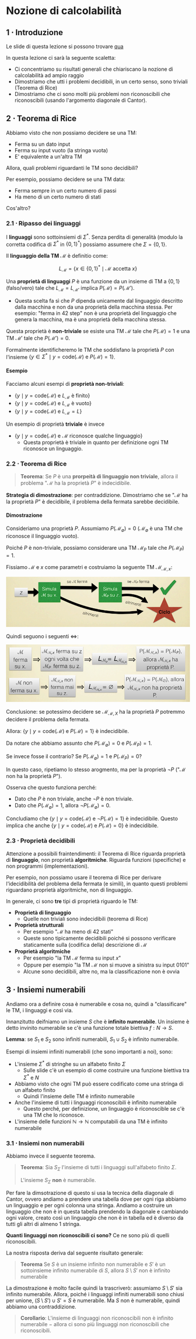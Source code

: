 # Nozione di calcolabilità

## 1 ⋅ Introduzione

Le slide di questa lezione si possono trovare [qua](https://virtuale.unibo.it/pluginfile.php/1762955/mod_resource/content/6/lezione8.pdf)

In questa lezione ci sarà la seguente scaletta:
- Ci concentriamo su risultati generali che chiariscano la nozione di calcolabilità ad ampio raggio
- Dimostriamo che utti i problemi decidibili, in un certo senso, sono triviali (Teorema di Rice)
- Dimostriamo che ci sono molti più problemi non riconoscibili che riconoscibili (usando l'argomento diagonale di Cantor).

## 2 ⋅ Teorema di Rice

Abbiamo visto che non possiamo decidere se una TM:
- Ferma su un dato input
- Ferma su input vuoto (la stringa vuota)
- E' equivalente a un'altra TM

Allora, quali problemi riguardanti le TM sono decidibili?

Per esempio, possiamo decidere se una TM data:
- Ferma sempre in un certo numero di passi
- Ha meno di un certo numero di stati

Cos'altro?

### 2.1 ⋅ Ripasso dei linguaggi

I **linguaggi** sono sottoinsiemi di $\Sigma^*$. Senza perdita di generalità (modulo la corretta codifica di $\Sigma^*$ in $\{0,1\}^*$) possiamo assumere che $\Sigma = \{0,1\}$.

Il **linguaggio della TM $\mathcal{M}$** è definitio come:

$$
L_{\mathcal{M}} = \{x \in \{0,1\}^* \mid \mathcal{M} \text{ accetta } x\}
$$

Una **proprietà di linguaggi** $P$ è una funzione da un insieme di TM a $\{0,1\}$ (falso/vero) tale che $L_{\mathcal{M}} = L_{\mathcal{M}'}$ implica $P(\mathcal{M}) = P(\mathcal{M}')$.

- Questa scelta fa sì che $P$ dipenda unicamente dal linguaggio descritto dalla macchina e non da una proprietà della macchina stessa. Per esempio: "ferma in 42 step" non è una proprietà del linguaggio che genera la macchina, ma è una proprietà della macchina stessa.

Questa proprietà è **non-triviale** se esiste una TM $\mathcal{M}$ tale che $P(\mathcal{M}) = 1$ e una TM $\mathcal{M}'$ tale che $P(\mathcal{M}') = 0$.

Formalmente identificheremo le TM che soddisfano la proprietà $P$ con l'insieme $\{y \in \Sigma^* \mid y = \text{code}(\mathcal{M}) \text{ e } P(\mathcal{M}) = 1 \}$.

#### Esempio

Facciamo alcuni esempi di **proprietà non-triviali**:
- $\{ y \mid y = \text{code}(\mathcal{M}) \text{ e } L_{\mathcal{M}} \text{ è finito}\}$
- $\{ y \mid y = \text{code}(\mathcal{M}) \text{ e } L_{\mathcal{M}} \text{ è vuoto}\}$
- $\{ y \mid y = \text{code}(\mathcal{M}) \text{ e } L_{\mathcal{M}}=L\}$

Un esempio di proprietà **triviale** è invece
- $\{ y \mid y = \text{code}(\mathcal{M}) \text{ e } \mathcal{M} \text{ riconosce qualche linguaggio}\}$
  - Questa proprietà è triviale in quanto per definizione ogni TM riconosce un linguaggio.

### 2.2 ⋅ Teorema di Rice

> **Teorema**: Se $P$ è una **prorpeità di linguaggio non triviale**, allora il problema "$\mathcal{M}$ ha la proprietà $P$" è indecidibile.

**Strategia di dimostrazione**: per contraddizione. Dimostriamo che se "$\mathcal{M}$ ha la proprietà $P$" è decidibile, il problema della fermata sarebbe decidibile.

#### Dimostrazione

Consideriamo una proprietà $P$. Assumiamo $P(\mathcal{M}_\emptyset) = 0$ ($\mathcal{M}_\emptyset$ è una TM che riconosce il linguaggio vuoto).

Poiché $P$ è non-triviale, possiamo considerare una TM $\mathcal{M}_P$ tale che $P(\mathcal{M}_P) = 1$.

Fissiamo $\mathcal{M}$ e $x$ come parametri e costruiamo la seguente TM $\mathcal{M}_{\mathcal{M}, x}$:

![rice](./res/teoremarice.PNG)

Quindi seguono i seguenti $\iff$:

![iffrice](./res/iffrice1.PNG)

Conclusione: se potessimo decidere se $\mathcal{M}_{\mathcal{M},X}$ ha la proprietà $P$ potremmo decidere il problema della fermata.

Allora: $\{y \mid y = \text{code}(\mathcal{M}) \text{ e } P(\mathcal{M}) = 1  \}$ è indecidibile.

Da notare che abbiamo assunto che $P(\mathcal{M}_\emptyset) = 0$ e $P(\mathcal{M}_P) = 1$. 

Se invece fosse il contrario? Se $P(\mathcal{M}_\emptyset) = 1$ e $P(\mathcal{M}_P) = 0$?

In questo caso, ripetiamo lo stesso arogmento, ma per la proprietà $\neg P$ ("$\mathcal{M}$ non ha la proprietà $P$").

Osserva che questo funziona perché:
- Dato che $P$ è non triviale, anche $\neg P$ è non triviale.
- Dato che $P(\mathcal{M}_\emptyset) = 1$, allora $\neg P(\mathcal{M}_\emptyset) = 0$.

Concludiamo che $\{ y \mid y = \text{code}(\mathcal{M}) \text{ e } \neg P(\mathcal{M})=1  \}$ è indecidibile. Questo implica che anche $\{ y \mid y = \text{code}(\mathcal{M}) \text{ e } P(\mathcal{M})=0  \}$ è indecidibile.

### 2.3 ⋅ Proprietà decidibili

Attenzione a possibili fraintendimenti: il Teorema di Rice riguarda proprietà di **linguaggio**, non proprietà **algoritmiche**. Riguarda funzioni (specifiche) e non programmi (implementazioni).

Per esempio, non possiamo usare il teorema di Rice per derivare l'idecidibilità del problema della fermata (e simili), in quanto questi problemi riguardano proprietà algoritmiche, non di linguaggio.

In generale, ci sono **tre** tipi di proprietà riguardo le TM:
- **Proprietà di linguaggio**
  - Quelle non triviali sono indecidibili (teorema di Rice)
- **Proprietà strutturali**
  - Per esempio "$\mathcal{M}$ ha meno di 42 stati"
  - Queste sono tipicamente decidibili poiché si possono verificare staticamente sulla (codifica della) descrizione di $\mathcal{M}$
- **Proprietà algoritmiche**
  - Per esempio "la TM $\mathcal{M}$ ferma su input $x$"
  - Oppure per esempio "la TM $\mathcal{M}$ non si muove a sinistra su input $0101$"
  - Alcune sono decidibili, altre no, ma la classificazione non è ovvia

## 3 ⋅ Insiemi numerabili

Andiamo ora a definire cosa è numerabile e cosa no, quindi a "classificare" le TM, i linguaggi e così via.

Innanzitutto deifniamo un insieme $S$ che è **infinito numerabile**. Un insieme è detto invinito numerabile se c'è una funzione totale biettiva $f : N \to S$.

**Lemma**: se $S_1$ e $S_2$ sono infiniti numerabili, $S_1 \cup S_2$ è infinito numerabile.

Esempi di insiemi infiniti numerabili (che sono importanti a noi), sono:
- L'insieme $\Sigma^*$ di stringhe su un alfabeto finito $\Sigma$
  - Sulle slide c'è un esempio di come costruire una funzione biettiva tra $\Sigma^*$ e $N$
- Abbiamo visto che ogni TM può essere codificato come una stringa di un alfabeto finito
  - Quindi l'insieme delle TM è infinito numerabile  
- Anche l'insieme di tutti i linguaggi riconoscibili è infinito numerabile
  - Questo perché, per definizione, un linguaggio è riconoscible se c'è una TM che lo riconosce.
- L'insieme delle funzioni $\mathbb{N} \to \mathbb{N}$ computabili da una TM è infinito numerabile

### 3.1 ⋅ Insiemi non numerabili

Abbiamo invece il seguente teorema.

> **Teorema**: Sia $S_\Sigma$ l'insieme di tutti i linguaggi sull'alfabeto finito $\Sigma$.
>
> L'insieme $S_\Sigma$ **non** è numerabile.

Per fare la dimsotrazione di questo si usa la tecnica della diagonale di Cantor, ovvero andiamo a prendere una tabella dove per ogni riga abbiamo un linguaggio e per ogni colonna una stringa. Andiamo a costruire un linguaggio che non è in questa tabella prendendo la diagonale e cambiando ogni valore, creato così un linguaggio che non è in tabella ed è diverso da tutti gli altri di almeno 1 stringa.

**Quanti linguaggi non riconoscibili ci sono?** Ce ne sono più di quelli riconoscibili.

La nostra risposta deriva dal seguente risultato generale:

> **Teorema** Se $S$ è un insieme infinito non numerabile e $S'$ è un sottoinsieme infinito numerabile di $S$, allora $S \setminus S'$ non è infinito numerabile

La dimostrazione è molto facile quindi la trascriverò: assumiamo $S\setminus S'$ sia infinito numerabile. Allora, poiché i linguaggi infiniti numerabili sono chiusi per unione, $(S\setminus S') \cup S' = S$ è numerabile. Ma $S$ non è numerabile, quindi abbiamo una contraddizione.

> **Corollario**: L'insieme di linguaggi non riconoscibili non è infinito numerabile $-$ allora ci sono più linguaggi non riconoscibili che riconoscibili.